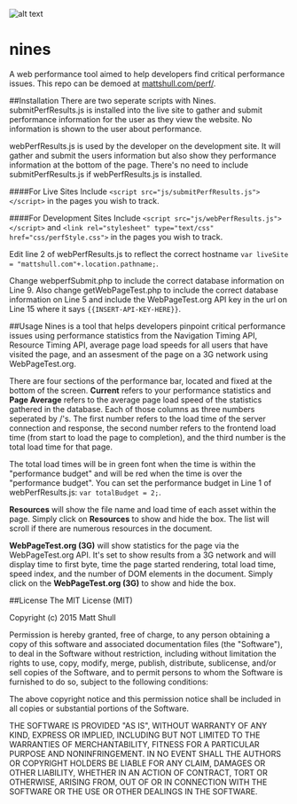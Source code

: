 ![alt text](http://www.mattshull.com/perf/logo.png "Logo")

# nines
A web performance tool aimed to help developers find critical performance issues.
This repo can be demoed at [mattshull.com/perf/](http://www.mattshull.com/perf/).
 
 
 
 
 
##Installation
There are two seperate scripts with Nines.  submitPerfResults.js is installed into the live site to gather and submit performance information for the user as they view the website.  No information is shown to the user about performance.

webPerfResults.js is used by the developer on the development site.  It will gather and submit the users information but also show they performance information at the bottom of the page.  There's no need to include submitPerfResults.js if webPerfResults.js is installed.

####For Live Sites
Include `<script src="js/submitPerfResults.js"></script>` in the pages you wish to track.

####For Development Sites
Include `<script src="js/webPerfResults.js"></script>` and `<link rel="stylesheet" type="text/css" href="css/perfStyle.css">`  in the pages you wish to track.  

Edit line 2 of webPerfResults.js to reflect the correct hostname `var liveSite = "mattshull.com"+.location.pathname;`.

Change webperfSubmit.php to include the correct database information on Line 9.  Also change getWebPageTest.php to include the correct database information on Line 5 and include the WebPageTest.org API key in the url on Line 15 where it says `{{INSERT-API-KEY-HERE}}`.



##Usage
Nines is a tool that helps developers pinpoint critical performance issues using performance statistics from the Navigation Timing API, Resource Timing API, average page load speeds for all users that have visited the page, and an assesment of the page on a 3G network using WebPageTest.org.

There are four sections of the performance bar, located and fixed at the bottom of the screen.  **Current** refers to your performance statistics and **Page Average** refers to the average page load speed of the statistics gathered in the database.  Each of those columns as three numbers seperated by /'s.  The first number refers to the load time of the server connection and response, the second number refers to the frontend load time (from start to load the page to completion), and the third number is the total load time for that page.

The total load times will be in green font when the time is within the "performance budget" and will be red when the time is over the "performance budget".  You can set the performance budget in Line 1 of webPerfResults.js: `var totalBudget = 2;`.

**Resources** will show the file name and load time of each asset within the page.  Simply click on **Resources** to show and hide the box.  The list will scroll if there are numerous resources in the document.

**WebPageTest.org (3G)** will show statistics for the page via the WebPageTest.org API.  It's set to show results from a 3G network and will display time to first byte, time the page started rendering, total load time, speed index, and the number of DOM elements in the document.  Simply click on the **WebPageTest.org (3G)** to show and hide the box.
 
 
 
 
##License
The MIT License (MIT)

Copyright (c) 2015 Matt Shull

Permission is hereby granted, free of charge, to any person obtaining a copy
of this software and associated documentation files (the "Software"), to deal
in the Software without restriction, including without limitation the rights
to use, copy, modify, merge, publish, distribute, sublicense, and/or sell
copies of the Software, and to permit persons to whom the Software is
furnished to do so, subject to the following conditions:

The above copyright notice and this permission notice shall be included in all
copies or substantial portions of the Software.

THE SOFTWARE IS PROVIDED "AS IS", WITHOUT WARRANTY OF ANY KIND, EXPRESS OR
IMPLIED, INCLUDING BUT NOT LIMITED TO THE WARRANTIES OF MERCHANTABILITY,
FITNESS FOR A PARTICULAR PURPOSE AND NONINFRINGEMENT. IN NO EVENT SHALL THE
AUTHORS OR COPYRIGHT HOLDERS BE LIABLE FOR ANY CLAIM, DAMAGES OR OTHER
LIABILITY, WHETHER IN AN ACTION OF CONTRACT, TORT OR OTHERWISE, ARISING FROM,
OUT OF OR IN CONNECTION WITH THE SOFTWARE OR THE USE OR OTHER DEALINGS IN THE
SOFTWARE.
